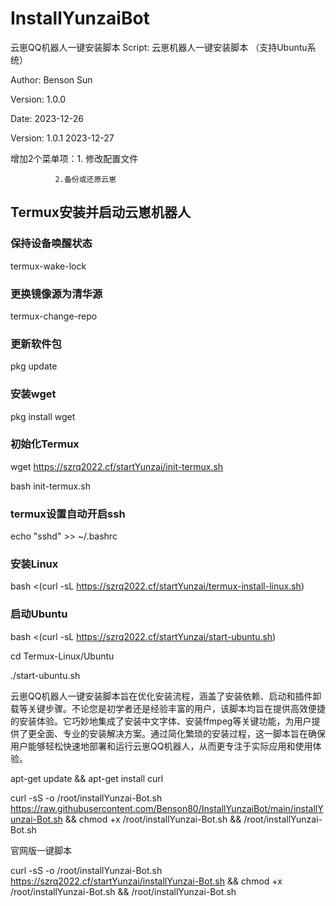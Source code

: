 # InstallYunzaiBot
云崽QQ机器人一键安装脚本
Script: 云崽机器人一键安装脚本 （支持Ubuntu系统）

Author: Benson Sun

Version: 1.0.0

Date: 2023-12-26

Version: 1.0.1  2023-12-27

增加2个菜单项：1. 修改配置文件

              2.备份或还原云崽
## Termux安装并启动云崽机器人
### 保持设备唤醒状态
termux-wake-lock
### 更换镜像源为清华源
termux-change-repo
### 更新软件包
pkg update
### 安装wget
pkg install wget
### 初始化Termux
wget https://szrq2022.cf/startYunzai/init-termux.sh

bash init-termux.sh
### termux设置自动开启ssh
echo "sshd" >> ~/.bashrc
### 安装Linux
bash <(curl -sL https://szrq2022.cf/startYunzai/termux-install-linux.sh)
### 启动Ubuntu
bash <(curl -sL https://szrq2022.cf/startYunzai/start-ubuntu.sh)

cd Termux-Linux/Ubuntu

./start-ubuntu.sh

云崽QQ机器人一键安装脚本旨在优化安装流程，涵盖了安装依赖、启动和插件卸载等关键步骤。不论您是初学者还是经验丰富的用户，该脚本均旨在提供高效便捷的安装体验。它巧妙地集成了安装中文字体、安装ffmpeg等关键功能，为用户提供了更全面、专业的安装解决方案。通过简化繁琐的安装过程，这一脚本旨在确保用户能够轻松快速地部署和运行云崽QQ机器人，从而更专注于实际应用和使用体验。

apt-get update && apt-get install curl

curl -sS -o /root/installYunzai-Bot.sh https://raw.githubusercontent.com/Benson80/InstallYunzaiBot/main/installYunzai-Bot.sh && chmod +x /root/installYunzai-Bot.sh && /root/installYunzai-Bot.sh

官网版一键脚本

curl -sS -o /root/installYunzai-Bot.sh https://szrq2022.cf/startYunzai/installYunzai-Bot.sh && chmod +x /root/installYunzai-Bot.sh && /root/installYunzai-Bot.sh
